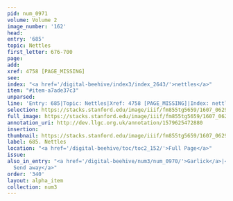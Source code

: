 ```yaml
---
pid: num_0971
volume: Volume 2
image_number: '162'
head:
entry: '685'
topic: Nettles
first_letter: 676-700
page:
add:
xref: 4758 [PAGE_MISSING]
see:
index: "<a href='/digital-beehive/index3/index_2643/'>nettles</a>"
item: "#item-a7ade37c3"
unparsed:
line: 'Entry: 685|Topic: Nettles|Xref: 4758 [PAGE_MISSING]|Index: nettles|#item-a7ade37c3'
selection: https://stacks.stanford.edu/image/iiif/fm855tg5659/1607_0629/965,4426,2758,355/full/0/default.jpg
full_image: https://stacks.stanford.edu/image/iiif/fm855tg5659/1607_0629/full/full/0/default.jpg
annotation_uri: http://dev.llgc.org.uk/annotation/1579625472880
insertion:
thumbnail: https://stacks.stanford.edu/image/iiif/fm855tg5659/1607_0629/965,4426,600,180/250,/0/default.jpg
label: 685. Nettles
location: "<a href='/digital-beehive/toc/toc2_152/'>Full Page</a>"
issue:
also_in_entry: "<a href='/digital-beehive/num3/num_0970/'>Garlick</a>|<a href='/digital-beehive/num3/num_0972/'>To
  Send away</a>"
order: '340'
layout: alpha_item
collection: num3
---
```

